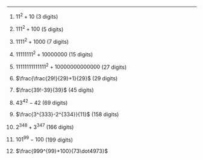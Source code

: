 ***
1. $11^2 + 10$ (3 digits)

2. $111^2 + 100$ (5 digits)

3. $1111^2 + 1000$ (7 digits)

4. $11111111^2 + 10000000$ (15 digits)

5. $11111111111111^2 + 10000000000000$ (27 digits)

6. $\frac{\frac{29!}{29}+1}{29}$ (29 digits)

7. $\frac{39!-39}{39}$ (45 digits)

8. ${43}^{42}-42$ (69 digits)

9. $\frac{3^{333}-2^{334}}{11}$ (158 digits)

10. $2^{348}+3^{347}$ (166 digits) 

11. ${101}^{99}-100$ (199 digits)

12. $\frac{999^{99}+100}{73\dot4973}$




<html lang="en">
<head>
<meta http-equiv="content-type" content="text/html; charset=utf-8">
<script type="text/javascript" charset="utf-8" src="
https://cdn.mathjax.org/mathjax/latest/MathJax.js?config=TeX-AMS-MML_HTMLorMML,
https://vincenttam.github.io/javascripts/MathJaxLocal.js"></script>
</head>
